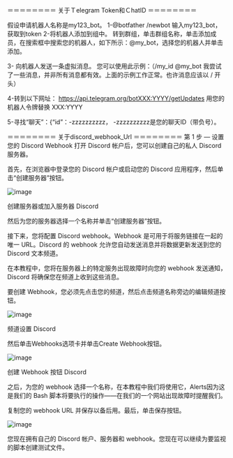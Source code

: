＝＝＝＝＝＝＝＝
关于Ｔelegram Token和ＣhatID
＝＝＝＝＝＝＝＝

假设申请机器人名称是my123_bot。
1-@botfather 
  /newbot
  输入my123_bot，获取到token
2-将机器人添加到组中。
转到群组，单击群组名称，单击添加成员，在搜索框中搜索您的机器人，如下所示：@my_bot，选择您的机器人并单击添加。

3- 向机器人发送一条虚拟消息。
您可以使用此示例：（/my_id @my_bot
我尝试了一些消息，并非所有消息都有效。上面的示例工作正常。也许消息应该以 / 开头）

4-转到以下网址： https://api.telegram.org/botXXX:YYYY/getUpdates
用您的机器人令牌替换 XXX:YYYY

5-寻找“聊天”：{“id”：-zzzzzzzzzz，
-zzzzzzzzzz是您的聊天ID（带负号）。


＝＝＝＝＝＝＝＝
关于discord_webhook_Url
＝＝＝＝＝＝＝＝
第 1 步 — 设置您的 Discord Webhook
打开 Discord 帐户后，您可以创建自己的私人 Discord 服务器。

首先，在浏览器中登录您的 Discord 帐户或启动您的 Discord 应用程序，然后单击“创建服务器”按钮。

![image](https://github.com/tktk12341234/TelegramBot/assets/130174645/b0e69e93-dc55-4a5a-b314-fc6630ad9a78)

创建服务器或加入服务器 Discord

然后为您的服务器选择一个名称并单击“创建服务器”按钮。

接下来，您将配置 Discord webhook。Webhook 是可用于将服务链接在一起的唯一 URL。Discord 的 webhook 允许您自动发送消息并将数据更新发送到您的 Discord 文本频道。

在本教程中，您将在服务器上的特定服务出现故障时向您的 webhook 发送通知，Discord 将确保您在频道上收到这些消息。

要创建 Webhook，您必须先点击您的频道，然后点击频道名称旁边的编辑频道按钮。

![image](https://github.com/tktk12341234/TelegramBot/assets/130174645/334ab11d-d1e9-4477-b0f6-db9ff42da3dd)

频道设置 Discord

然后单击Webhooks选项卡并单击Create Webhook按钮。

![image](https://github.com/tktk12341234/TelegramBot/assets/130174645/60539210-44b6-45eb-ad7d-68bbf4ee9b37)

创建 Webhook 按钮 Discord

之后，为您的 webhook 选择一个名称，在本教程中我们将使用它，Alerts因为这是我们的 Bash 脚本将要执行的操作——在我们的一个网站出现故障时提醒我们。

复制您的 webhook URL 并保存以备后用。最后，单击保存按钮。

![image](https://github.com/tktk12341234/TelegramBot/assets/130174645/a787b32f-2b0d-4f3e-aa31-4b591e7216c7)


您现在拥有自己的 Discord 帐户、服务器和 webhook。您现在可以继续为要监视的脚本创建测试文件。
